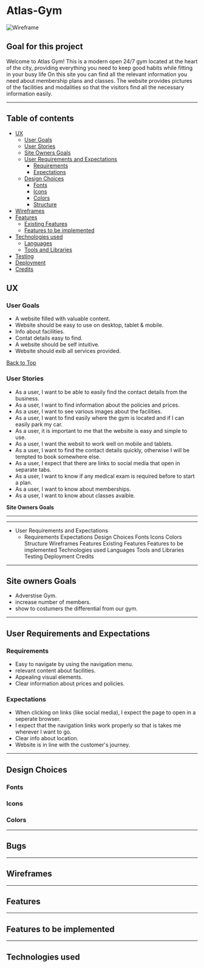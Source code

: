 # Atlas-Gym
![Wireframe](https://i.imgur.com/n7F0UTK.png)

## Goal for this project

Welcome to Atlas Gym! This is a modern open 24/7 gym located at the heart of the city, 
providing everything you need to keep good habits while fitting in your busy life
On this site you can find all the relevant information you need about membership plans and classes.
 The website provides pictures of the facilities and modalities so that the visitors find all the necessary information easily.

---
<a></a>
## Table of contents 
* [UX](#ux)
    * [User Goals](#user-goals)
    * [User Stories](#user-stories)
    * [Site Owners Goals](#site-owners-goals)
    * [User Requirements and Expectations](#user-requirements-and-expectations)
        * [Requirements](#requirements)
        * [Expectations](#expectations)
    * [Design Choices](#design-choices)
        * [Fonts](#fonts)
        * [Icons](#icons)
        * [Colors](#colors)
        * [Structure](#structure)
* [Wireframes](#wireframes)
* [Features](#features)
    * [Existing Features](#existing-features)
    * [Features to be implemented](#features-to-be-implemented)
* [Technologies used](#technologies-used)
    * [Languages](#languages)
    * [Tools and Libraries](#tools-and-libraries)
* [Testing](#testing)
* [Deployment](#deployment)
* [Credits](#credits)


<a name="ux"></a>
 ## UX 
 ###  **User Goals**

- A website filled with valuable content.
- Website should be easy to use on desktop, tablet & mobile.
- Info about facilities.
- Contat details easy to find.
- A website should be self intuitive.
- Website should exib all services provided.

[Back to Top](#table-of-contents)

### **User Stories**

- As a user, I want to be able to easily find the contact details from the business.
- As a user, I want to find information about the policies and prices.
- As a user, I want to see various images about the facilities.
- As a user, I want to find easily where the gym is located and if I can easily park my car.
- As a user, it is important to me that the website is easy and simple to use.
- As a user, I want the websit to work well on mobile and tablets.
- As a user, I want to find the contact details quickly, otherwise I will be tempted to book somewhere else.
- As a user, I expect that there are links to social media that open in separate tabs.
- As a user, I want to know if any medical exam is required before to start a plan.
- As a user, I want to know about memberships.
- As a user, I want to know about classes avaible.

 **Site Owners Goals**


---





---




 
 * User Requirements and Expectations
     * Requirements
Expectations
Design Choices
Fonts
Icons
Colors
Structure
Wireframes
Features
Existing Features
Features to be implemented
Technologies used
Languages
Tools and Libraries
Testing
Deployment
Credits
---



## Site owners Goals

- Adverstise Gym. 
- increase number of members.
- show to costumers the differential from our gym.

---

## User Requirements and Expectations



### Requirements

- Easy to navigate by using the navigation menu.
- relevant content about facilities.
- Appealing visual elements.
- Clear information about prices and policies.

### Expectations

- When clicking on links (like social media), I expect the page to open in a seperate browser.
- I expect that the navigation links work properly so that is takes me wherever I want to go.
- Clear info about location.
- Website is in line with the customer's journey.

---

## Design Choices

### Fonts

### Icons

### Colors

---

## Bugs

---

## Wireframes

---

## Features

---

## Features to be implemented

---

## Technologies used